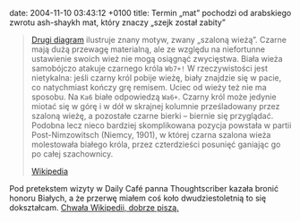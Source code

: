 date: 2004-11-10 03:43:12 +0100
title: Termin „mat” pochodzi od arabskiego zwrotu ash-shaykh mat, który znaczy „szejk został zabity”

> [Drugi diagram](http://pl.wikipedia.org/wiki/Wieczny_szach#Szalona_wie.C5.BCa 'wieże szaleją') ilustruje znany motyw, zwany „szaloną wieżą”. Czarne mają dużą przewagę materialną, ale ze względu na niefortunne ustawienie swoich wież nie mogą osiągnąć zwycięstwa. Biała wieża samobójczo atakuje czarnego króla <code>Wb7+!</code> W rzeczywistości jest nietykalna: jeśli czarny król pobije wieżę, biały znajdzie się w pacie, co natychmiast kończy grę remisem. Uciec od wieży też nie ma sposobu. Na <code>Ka6</code> białe odpowiedzą <code>Wa6+</code>. Czarny król może jedynie miotać się w górę i w dół w skrajnej kolumnie prześladowany przez szaloną wieżę, a pozostałe czarne bierki – biernie się przyglądać. Podobna lecz nieco bardziej skomplikowana pozycja powstała w partii Post-Nimzowitsch (Niemcy, 1901), w której czarna szalona wieża molestowała białego króla, przez czterdzieści posunięć ganiając go po całej szachownicy.
>
> [Wikipedia](http://pl.wikipedia.org/wiki/Wieczny_szach 'wieczny szach')

Pod pretekstem wizyty w Daily Café panna Thoughtscriber kazała bronić honoru Białych, a że przerwę miałem coś koło dwudziestoletnią to się dokształcam. [Chwała Wikipedii, dobrze piszą.](http://pl.wikipedia.org/w/wiki.phtml?title=HWDP&oldid=402802 '…i inne rozwinięcia')

